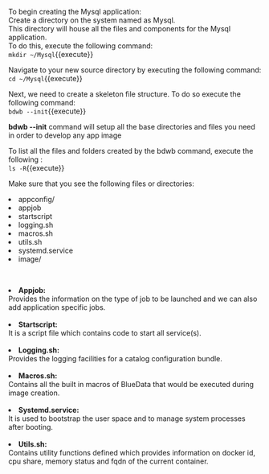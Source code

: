 To begin creating the Mysql application:<br>
Create a directory on the system named as Mysql.<br>This directory will house all the files and components for the Mysql application.<br>To do this, execute the following command:<br>
`mkdir ~/Mysql`{{execute}}<br>

Navigate to your new source directory by executing the following command:<br>
`cd ~/Mysql`{{execute}}<br>

Next, we need to create a skeleton file structure. To do so execute the following command:<br>
`bdwb --init`{{execute}}

<b>bdwb --init</b> command will setup all the base directories and files you need in order to develop any app image

To list all the files and folders created by the bdwb command, execute the following :<br>
`ls -R`{{execute}}

Make sure that you see the following files or directories:
<li>appconfig/</li>
<li>appjob</li>
<li>startscript</li>
<li>logging.sh</li>
<li>macros.sh</li>
<li>utils.sh</li>
<li>systemd.service</li>
<li>image/</li>


<br><b><li>Appjob:</li></b> Provides the information on the type of job to be launched and we can also add application specific jobs.
<br>
<br><b><li>Startscript:</li></b> It is a script file which contains code to start all service(s).
<br> 
<br><b><li>Logging.sh:</li></b> Provides the logging facilities for a catalog configuration bundle.
<br> 
<br><b><li>Macros.sh:</li></b> Contains all the built in macros of BlueData that would be executed during image creation.
<br>
<br><b><li>Systemd.service:</li></b> It is used to bootstrap the user space and to manage system processes after booting.
<br>
<br><b><li>Utils.sh:</li></b> Contains utility functions defined which provides information on docker id, cpu share, memory status and fqdn of the current container.

